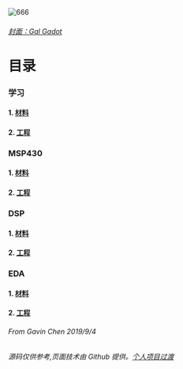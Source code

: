 ![666](https://eiet.xyz/69018301_1562413323895779_2044539283561512274_n.jpg)
###### [封面：Gal Gadot](https://baike.baidu.com/item/%E7%9B%96%E5%B0%94%C2%B7%E5%8A%A0%E6%9C%B5)
# 目录

### 学习
#### 1. [材料](https://github.com/Heanden/EIES/tree/master/matlab/info)
#### 2. [工程](https://github.com/Heanden/EIES/tree/master/matlab/subject)

### MSP430
#### 1. [材料](https://github.com/Heanden/EIES/tree/master/MSP430/info)
#### 2. [工程](https://github.com/Heanden/EIES/tree/master/MSP430/subject)

### DSP
#### 1. [材料](https://github.com/Heanden/EIES/tree/master/DSP/info)
#### 2. [工程](https://github.com/Heanden/EIES/tree/master/DSP/subject)

### EDA
#### 1. [材料](https://github.com/Heanden/EIES/tree/master/EDA/info)
#### 2. [工程](https://github.com/Heanden/EIES/tree/master/EDA/subject)

###### From Gavin Chen 2019/9/4
###### 源码仅供参考,页面技术由 Github 提供。[个人项目](https://github.com/Heanden/ITEM)[过渡](https://github.com/Heanden/EIES/tree/master/tran)
